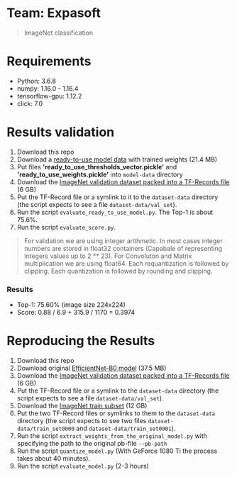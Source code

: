 # Team: Expasoft
> ImageNet classification

# Requirements
  * Python: 3.6.8
  * numpy: 1.16.0 - 1.16.4
  * tensorflow-gpu: 1.12.2
  * click: 7.0

# Results validation

 1. Download this repo
 2. Download a [ready-to-use model data](https://yadi.sk/d/0ri9Qk1GJdNomA) with trained weights (21.4 MB)
 3. Put files **'ready_to_use_thresholds_vector.pickle'** and **'ready_to_use_weights.pickle'** into `model-data` directory
 4. Download the [ImageNet validation dataset packed into a TF-Records file](https://yadi.sk/d/UVI9JniKaspHEg) (6 GB)
 5. Put the TF-Record file or a symlink to it to the `dataset-data` directory (the script expects to see a file `dataset-data/val_set`).
 6. Run the script `evaluate_ready_to_use_model.py`. The Top-1 is about 75.6%.
 7. Run the script `evaluate_score.py`.
 
> For validation we are using integer arithmetic.
> In most cases integer numbers are stored in float32 containers 
> (Capabale of representing integers values up to 2 ** 23).
> For Convoluton and Matrix multiplication we are using float64.
> Each requantization is followed by clipping.
> Each quantization is followed by rounding and clipping.
 
 ### Results
  * Top-1: 75.60% (image size 224x224)
  * Score: 0.88 / 6.9 + 315.9 / 1170 = 0.3974


# Reproducing the Results

 1. Download this repo
 2. Download original [EfficientNet-B0 model](https://storage.googleapis.com/cloud-tpu-checkpoints/efficientnet/ckptsaug/efficientnet-b0.tar.gz) (37.5 MB)
 3. Download the [ImageNet validation dataset packed into a TF-Records file](https://yadi.sk/d/UVI9JniKaspHEg) (6 GB)
 4. Put the TF-Record file or a symlink to the `dataset-data` directory (the script expects to see a file `dataset-data/val_set`).
 5. Download the [ImageNet train subset](https://drive.google.com/drive/folders/1xEH1DejM2e7sj1cn69H5S6rIASiVdtZO?usp=sharing) (12 GB)
 6. Put the two TF-Record files or symlinks to them to the `dataset-data` directory 
    (the script expects to see two files `dataset-data/train_set0000` and `dataset-data/train_set0001`).
 7. Run the script `extract_weights_from_the_original_model.py` with 
    specifying the path to the original pb-file  `--pb-path`
 8. Run the script `quantize_model.py` (With GeForce 1080 Ti the process takes about 40 minutes).
 9. Run the script `evaluate_model.py` (2-3 hours)
